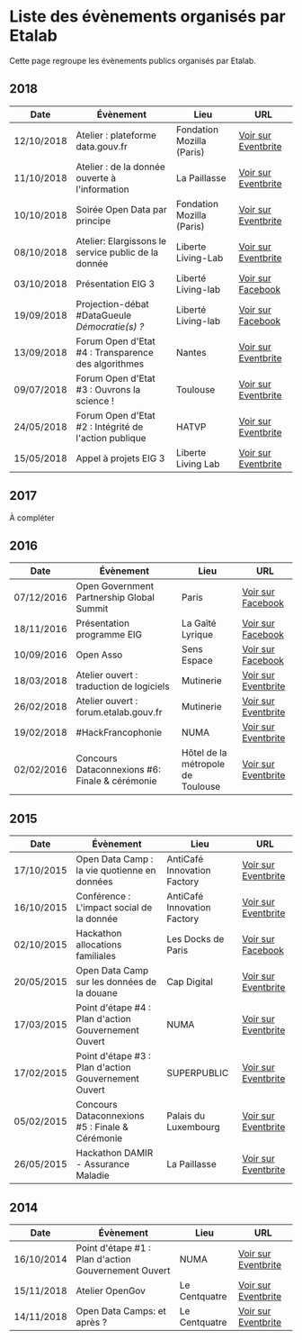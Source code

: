 # Liste des évènements organisés par Etalab

Cette page regroupe les évènements publics organisés par Etalab.

## 2018

| Date       | Évènement                                             | Lieu                      | URL                                                                                                                                                                         |
| ---------- | ----------------------------------------------------- | ------------------------- | --------------------------------------------------------------------------------------------------------------------------------------------------------------------------- |
| 12/10/2018 | Atelier : plateforme data.gouv.fr                     | Fondation Mozilla (Paris) | [Voir sur Eventbrite](https://www.eventbrite.com/e/billets-atelier-plateforme-datagouvfr-50867012604#)                                                                      |
| 11/10/2018 | Atelier : de la donnée ouverte à l'information        | La Paillasse              | [Voir sur Eventbrite](https://www.eventbrite.com/e/billets-atelier-de-la-donnee-ouverte-a-linformation-50867174087#)                                                        |
| 10/10/2018 | Soirée Open Data par principe                         | Fondation Mozilla (Paris) | [Voir sur Eventbrite](https://www.eventbrite.com/e/billets-soiree-open-data-par-principe-51006845849)                                                                       |
| 08/10/2018 | Atelier: Elargissons le service public de la donnée   | Liberte Living-Lab        | [Voir sur Eventbrite](https://www.eventbrite.com/e/billets-atelier-elargissons-le-service-public-de-la-donnee-50866855133#)                                                 |
| 03/10/2018 | Présentation EIG 3                                    | Liberté Living-lab        | [Voir sur Facebook](https://www.facebook.com/events/1911979112179067/)                                                                                                      |
| 19/09/2018 | Projection-débat #DataGueule _Démocratie(s) ?_        | Liberté Living-lab        | [Voir sur Facebook](https://www.facebook.com/events/306250383520959/)                                                                                                       |
| 13/09/2018 | Forum Open d'Etat #4 : Transparence des algorithmes   | Nantes                    | [Voir sur Eventbrite](https://www.eventbrite.fr/e/billets-forum-open-detat-4-transparence-des-algorithmes-et-mediation-autour-des-donnees-48156645824#)                     |
| 09/07/2018 | Forum Open d'Etat #3 : Ouvrons la science !           | Toulouse                  | [Voir sur Eventbrite](https://www.eventbrite.fr/e/billets-forum-open-detat-3-ouvrons-la-science-47212723527#)                                                               |
| 24/05/2018 | Forum Open d'Etat #2 : Intégrité de l'action publique | HATVP                     | [Voir sur Eventbrite](https://www.eventbrite.fr/e/billets-forum-open-detat-2-integrite-de-laction-publique-comprendre-les-donnees-du-repertoire-numerique-des-45762827850#) |
| 15/05/2018 | Appel à projets EIG 3                                 | Liberte Living Lab        | [Voir sur Eventbrite](https://www.eventbrite.fr/e/billets-reunion-dinformation-appel-a-projets-entrepreneure-dinteret-general-promotion-3-45716310716#)                     |

## 2017

À compléter

## 2016

| Date       | Évènement                                      | Lieu                              | URL                                                                                                                   |
| ---------- | ---------------------------------------------- | --------------------------------- | --------------------------------------------------------------------------------------------------------------------- |
| 07/12/2016 | Open Government Partnership Global Summit      | Paris                             | [Voir sur Facebook](https://www.facebook.com/events/241036296261017/)                                                 |
| 18/11/2016 | Présentation programme EIG                     | La Gaîté Lyrique                  | [Voir sur Facebook](https://www.facebook.com/events/354348118259235/)                                                 |
| 10/09/2016 | Open Asso                                      | Sens Espace                       | [Voir sur Facebook](https://www.facebook.com/events/776973225777737/)                                                 |
| 18/03/2018 | Atelier ouvert : traduction de logiciels       | Mutinerie                         | [Voir sur Eventbrite](https://www.eventbrite.fr/e/billets-atelier-ouvert-etalab-traduction-de-logiciels-22728856622#) |
| 26/02/2018 | Atelier ouvert : forum.etalab.gouv.fr          | Mutinerie                         | [Voir sur Eventbrite](https://www.eventbrite.fr/e/billets-atelier-ouvert-forumetalabgouvfr-21492230841#)              |
| 19/02/2018 | #HackFrancophonie                              | NUMA                              | [Voir sur Eventbrite](https://www.eventbrite.fr/e/billets-hackfrancophonie-20421875379#)                              |
| 02/02/2016 | Concours Dataconnexions #6: Finale & cérémonie | Hôtel de la métropole de Toulouse | [Voir sur Eventbrite](https://www.eventbrite.fr/e/billets-concours-dataconnexions-6-finale-ceremonie-19573273187#)    |

## 2015

| Date       | Évènement                                            | Lieu                        | URL                                                                                                                     |
| ---------- | ---------------------------------------------------- | --------------------------- | ----------------------------------------------------------------------------------------------------------------------- |
| 17/10/2015 | Open Data Camp : la vie quotienne en données         | AntiCafé Innovation Factory | [Voir sur Eventbrite](https://www.eventbrite.fr/e/billets-open-data-camp-la-vie-quotienne-en-donnees-18610553667#)      |
| 16/10/2015 | Conférence : L'impact social de la donnée            | AntiCafé Innovation Factory | [Voir sur Eventbrite](https://www.eventbrite.fr/e/billets-conference-limpact-social-de-la-donnee-18668658460#)          |
| 02/10/2015 | Hackathon allocations familiales                     | Les Docks de Paris          | [Voir sur Facebook](https://www.facebook.com/events/790007911122308/)                                                   |
| 20/05/2015 | Open Data Camp sur les données de la douane          | Cap Digital                 | [Voir sur Eventbrite](https://www.eventbrite.fr/e/open-data-camp-sur-les-donnees-de-la-douane-tickets-16764813007#)     |
| 17/03/2015 | Point d'étape #4 : Plan d'action Gouvernement Ouvert | NUMA                        | [Voir sur Eventbrite](https://www.eventbrite.fr/e/billets-point-detape-4-plan-daction-gouvernement-ouvert-14892994347#) |
| 17/02/2015 | Point d'étape #3 : Plan d'action Gouvernement Ouvert | SUPERPUBLIC                 | [Voir sur Eventbrite](https://www.eventbrite.fr/e/billets-point-detape-3-plan-daction-gouvernement-ouvert-14892848912#) |
| 05/02/2015 | Concours Dataconnexions #5 : Finale & Cérémonie      | Palais du Luxembourg        | [Voir sur Eventbrite](https://www.eventbrite.fr/e/billets-concours-dataconnexions-5-finale-ceremonie-15174676867#)      |
| 26/05/2015 | Hackathon DAMIR - Assurance Maladie                  | La Paillasse                | [Voir sur Eventbrite](https://www.eventbrite.fr/e/billets-hackathon-damir-assurance-maladie-etalab-14989462887#)        |

## 2014

| Date       | Évènement                                            | Lieu          | URL                                                                                                                                             |
| ---------- | ---------------------------------------------------- | ------------- | ----------------------------------------------------------------------------------------------------------------------------------------------- |
| 16/10/2014 | Point d'étape #1 : Plan d'action Gouvernement Ouvert | NUMA          | [Voir sur Eventbrite](https://www.eventbrite.fr/e/billets-point-detape-1-elaboration-du-plan-daction-national-gouvernement-ouvert-14892806786#) |
| 15/11/2018 | Atelier OpenGov                                      | Le Centquatre | [Voir sur Eventbrite](https://www.eventbrite.fr/e/atelier-opengov-lors-de-la-semaine-de-linnovation-publique-tickets-14216571147#)              |
| 14/11/2018 | Open Data Camps: et après ?                          | Le Centquatre | [Voir sur Eventbrite](https://www.eventbrite.fr/e/billets-open-data-camps-et-apres-open-data-camps-et-apres-13752216249#)                       |
